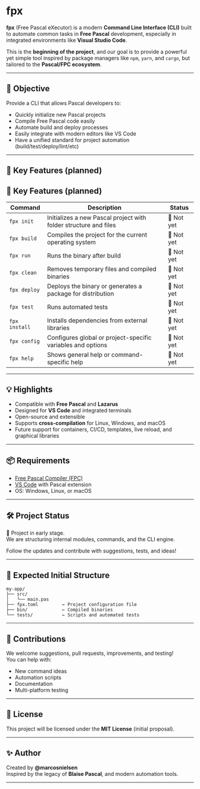 # fpx

**fpx** (Free Pascal eXecutor) is a modern **Command Line Interface (CLI)** built to automate common tasks in **Free Pascal** development, especially in integrated environments like **Visual Studio Code**.

This is the **beginning of the project**, and our goal is to provide a powerful yet simple tool inspired by package managers like `npm`, `yarn`, and `cargo`, but tailored to the **Pascal/FPC ecosystem**.

---

## 🔧 Objective

Provide a CLI that allows Pascal developers to:

- Quickly initialize new Pascal projects
- Compile Free Pascal code easily
- Automate build and deploy processes
- Easily integrate with modern editors like VS Code
- Have a unified standard for project automation (build/test/deploy/lint/etc)

---

## 🚀 Key Features (planned)

## 🚀 Key Features (planned)

| Command       | Description                                                       | Status         |
|---------------|-------------------------------------------------------------------|----------------|
| `fpx init`    | Initializes a new Pascal project with folder structure and files  | 🧪 Not yet     |
| `fpx build`   | Compiles the project for the current operating system             | 🧪 Not yet     |
| `fpx run`     | Runs the binary after build                                       | 🧪 Not yet     |
| `fpx clean`   | Removes temporary files and compiled binaries                     | 🧪 Not yet     |
| `fpx deploy`  | Deploys the binary or generates a package for distribution        | 🧪 Not yet     |
| `fpx test`    | Runs automated tests                                              | 🧪 Not yet     |
| `fpx install` | Installs dependencies from external libraries                     | 🧪 Not yet     |
| `fpx config`  | Configures global or project-specific variables and options       | 🧪 Not yet     |
| `fpx help`    | Shows general help or command-specific help                       | 🧪 Not yet     |
---

## 💡 Highlights

- Compatible with **Free Pascal** and **Lazarus**
- Designed for **VS Code** and integrated terminals
- Open-source and extensible
- Supports **cross-compilation** for Linux, Windows, and macOS
- Future support for containers, CI/CD, templates, live reload, and graphical libraries

---

## 📦 Requirements

- [Free Pascal Compiler (FPC)](https://www.freepascal.org/)
- [VS Code](https://code.visualstudio.com/) with Pascal extension
- OS: Windows, Linux, or macOS

---

## 🛠️ Project Status

🚧 Project in early stage.  
We are structuring internal modules, commands, and the CLI engine.

Follow the updates and contribute with suggestions, tests, and ideas!

---

## 📂 Expected Initial Structure

```
my-app/
├── src/
│   └── main.pas
├── fpx.toml         ← Project configuration file
├── bin/             ← Compiled binaries
└── tests/           ← Scripts and automated tests
```

---

## 🤝 Contributions

We welcome suggestions, pull requests, improvements, and testing!  
You can help with:

- New command ideas
- Automation scripts
- Documentation
- Multi-platform testing

---

## 📄 License

This project will be licensed under the **MIT License** (initial proposal).

---

## ✨ Author

Created by **@marcosnielsen**  
Inspired by the legacy of **Blaise Pascal**, and modern automation tools.

---
